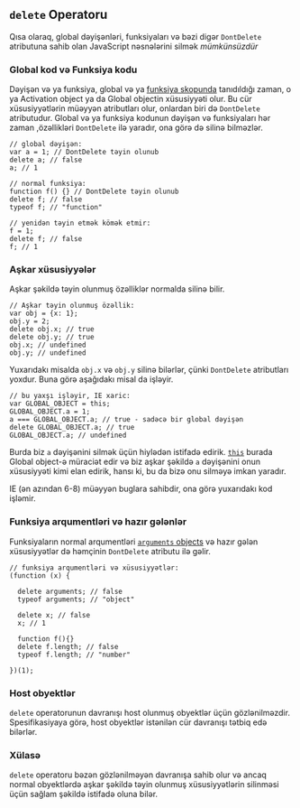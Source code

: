 ## `delete` Operatoru

Qısa olaraq, global dəyişənləri, funksiyaları və bəzi digər `DontDelete` atributuna
sahib olan JavaScript nəsnələrini silmək *mümkünsüzdür*

### Global kod və Funksiya kodu

Dəyişən və ya funksiya, global və ya [funksiya skopunda](#function.scopes) 
tanıdıldığı zaman, o ya Activation object ya da Global objectin xüsusiyyəti olur.
Bu cür xüsusiyyətlərin müəyyən atributları olur, onlardan biri də `DontDelete`
atributudur. Global və ya funksiya kodunun dəyişən və funksiyaları hər zaman
,özəllikləri `DontDelete` ilə yaradır, ona görə də silinə bilməzlər.

    // global dəyişən:
    var a = 1; // DontDelete təyin olunub
    delete a; // false
    a; // 1

    // normal funksiya:
    function f() {} // DontDelete təyin olunub
    delete f; // false
    typeof f; // "function"

    // yenidən təyin etmək kömək etmir:
    f = 1;
    delete f; // false
    f; // 1

### Aşkar xüsusiyyələr

Aşkar şəkildə təyin olunmuş özəlliklər normalda silinə bilir.

    // Aşkar təyin olunmuş özəllik:
    var obj = {x: 1};
    obj.y = 2;
    delete obj.x; // true
    delete obj.y; // true
    obj.x; // undefined
    obj.y; // undefined

Yuxarıdakı misalda `obj.x` və `obj.y` silinə bilərlər, çünki `DontDelete` atributları
yoxdur. Buna görə aşağıdakı misal da işləyir.

    // bu yaxşı işləyir, IE xaric:
    var GLOBAL_OBJECT = this;
    GLOBAL_OBJECT.a = 1;
    a === GLOBAL_OBJECT.a; // true - sadəcə bir global dəyişən
    delete GLOBAL_OBJECT.a; // true
    GLOBAL_OBJECT.a; // undefined

Burda biz `a` dəyişənini silmək üçün hiylədən istifadə edirik. [`this`](#function.this)
burada Global object-ə müraciət edir və biz aşkar şəkildə `a` dəyişənini onun xüsusiyyəti
kimi elan edirik, hansı ki, bu da bizə onu silməyə imkan yaradır.

IE (ən azından 6-8) müəyyən buglara sahibdir, ona görə yuxarıdakı kod işləmir.


### Funksiya arqumentləri və hazır gələnlər

Funksiyaların normal arqumentləri [`arguments` objects](#function.arguments)
və hazır gələn xüsusiyyətlər də həmçinin `DontDelete` atributu ilə gəlir.

    // funksiya arqumentləri və xüsusiyyətlər:
    (function (x) {
    
      delete arguments; // false
      typeof arguments; // "object"
      
      delete x; // false
      x; // 1
      
      function f(){}
      delete f.length; // false
      typeof f.length; // "number"
      
    })(1);

### Host obyektlər

`delete` operatorunun davranışı host olunmuş obyektlər üçün gözlənilməzdir.
Spesifikasiyaya görə, host obyektlər istənilən cür davranışı tətbiq edə bilərlər.


### Xülasə

`delete` operatoru bəzən gözlənilməyən davranışa sahib olur və ancaq normal obyektlərdə
aşkar şəkildə təyin olunmuş xüsusiyyətlərin silinməsi üçün sağlam şəkildə istifadə
oluna bilər.
